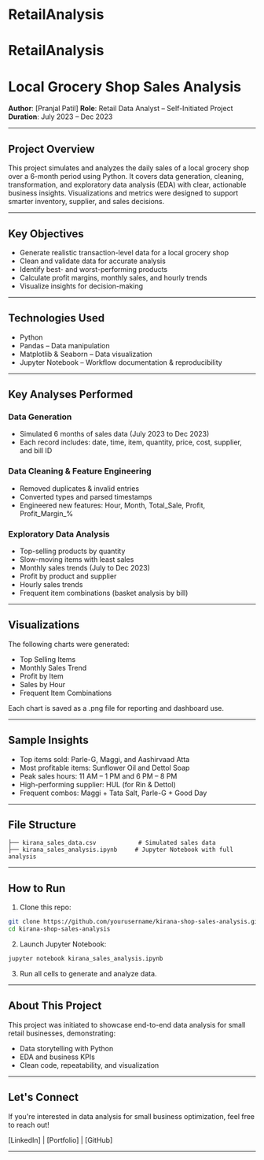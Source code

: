 # RetailAnalysis

# RetailAnalysis

# Local Grocery Shop Sales Analysis

**Author**: \[Pranjal Patil]
**Role**: Retail Data Analyst – Self-Initiated Project
**Duration**: July 2023 – Dec 2023

---

## Project Overview

This project simulates and analyzes the daily sales of a local grocery shop over a 6-month period using Python. It covers data generation, cleaning, transformation, and exploratory data analysis (EDA) with clear, actionable business insights. Visualizations and metrics were designed to support smarter inventory, supplier, and sales decisions.

---

## Key Objectives

* Generate realistic transaction-level data for a local grocery shop
* Clean and validate data for accurate analysis
* Identify best- and worst-performing products
* Calculate profit margins, monthly sales, and hourly trends
* Visualize insights for decision-making

---

## Technologies Used

* Python
* Pandas – Data manipulation
* Matplotlib & Seaborn – Data visualization
* Jupyter Notebook – Workflow documentation & reproducibility

---

## Key Analyses Performed

### Data Generation

* Simulated 6 months of sales data (July 2023 to Dec 2023)
* Each record includes: date, time, item, quantity, price, cost, supplier, and bill ID

### Data Cleaning & Feature Engineering

* Removed duplicates & invalid entries
* Converted types and parsed timestamps
* Engineered new features: Hour, Month, Total\_Sale, Profit, Profit\_Margin\_%

### Exploratory Data Analysis

* Top-selling products by quantity
* Slow-moving items with least sales
* Monthly sales trends (July to Dec 2023)
* Profit by product and supplier
* Hourly sales trends
* Frequent item combinations (basket analysis by bill)

---

## Visualizations

The following charts were generated:

* Top Selling Items
* Monthly Sales Trend
* Profit by Item
* Sales by Hour
* Frequent Item Combinations

Each chart is saved as a .png file for reporting and dashboard use.

---

## Sample Insights

* Top items sold: Parle-G, Maggi, and Aashirvaad Atta
* Most profitable items: Sunflower Oil and Dettol Soap
* Peak sales hours: 11 AM – 1 PM and 6 PM – 8 PM
* High-performing supplier: HUL (for Rin & Dettol)
* Frequent combos: Maggi + Tata Salt, Parle-G + Good Day

---

## File Structure

```
├── kirana_sales_data.csv            # Simulated sales data
├── kirana_sales_analysis.ipynb     # Jupyter Notebook with full analysis
```

---

## How to Run

1. Clone this repo:

```bash
git clone https://github.com/yourusername/kirana-shop-sales-analysis.git
cd kirana-shop-sales-analysis
```

2. Launch Jupyter Notebook:

```bash
jupyter notebook kirana_sales_analysis.ipynb
```

3. Run all cells to generate and analyze data.

---

## About This Project

This project was initiated to showcase end-to-end data analysis for small retail businesses, demonstrating:

* Data storytelling with Python
* EDA and business KPIs
* Clean code, repeatability, and visualization

---

## Let's Connect

If you're interested in data analysis for small business optimization, feel free to reach out!

\[LinkedIn] | \[Portfolio] | \[GitHub]

---


